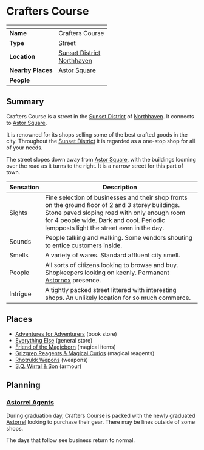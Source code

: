 # Crafters Course

| []() | |
| --- | --- |
| **Name** | Crafters Course |
| **Type** | Street |
| **Location** | [Sunset District](../districts/sunset-district.md)<br>[Northhaven](../cities/northhaven.md) |
| **Nearby Places** | [Astor Square](../structures/astor-square.md) |
| **People** | |

## Summary

Crafters Course is a street in the [Sunset District](../districts/sunset-district.md) of [Northhaven](../cities/northhaven.md). It connects to [Astor Square](../structures/astor-square.md).

It is renowned for its shops selling some of the best crafted goods in the city. Throughout the [Sunset District](../districts/sunset-district.md) it is regarded as a one-stop shop for all of your needs.

The street slopes down away from [Astor Square](../structures/astor-square.md), with the buildings looming over the road as it turns to the right. It is a narrow street for this part of town.

| Sensation | Description |
| ---- | --- |
| Sights | Fine selection of businesses and their shop fronts on the ground floor of 2 and 3 storey buildings. Stone paved sloping road with only enough room for 4 people wide. Dark and cool. Periodic lampposts light the street even in the day. |
| Sounds | People talking and walking. Some vendors shouting to entice customers inside. |
| Smells | A variety of wares. Standard affluent city smell. |
| People | All sorts of citizens looking to browse and buy. Shopkeepers looking on keenly. Permanent [Astornox](../../organisations/astornox/astornox.md) presence. |
| Intrigue | A tightly packed street littered with interesting shops. An unlikely location for so much commerce. |

## Places

- [Adventures for Adventurers](../buildings/shops/adventures-for-adventurers.md) (book store)
- [Everything Else](../buildings/shops/everything-else.md) (general store)
- [Friend of the Magicborn](../buildings/shops/friend-of-the-magicborn.md) (magical items)
- [Grizgrep Reagents & Magical Curios](../buildings/shops/grizgrep-reagents-and-magical-curios.md) (magical reagents)
- [Rhotrukk Wepons](../buildings/shops/rhotrukk-wepons.md) (weapons)
- [S.Q. Wirral & Son](../buildings/shops/sq-wirral-and-son.md) (armour)

## Planning

### [Astorrel Agents](../../campaigns/C2-astorrel-agents.md)

During graduation day, Crafters Course is packed with the newly graduated [Astorrel](../../organisations/astorrel/astorrel.md) looking to purchase their gear. There may be lines outside of some shops.

The days that follow see business return to normal.
